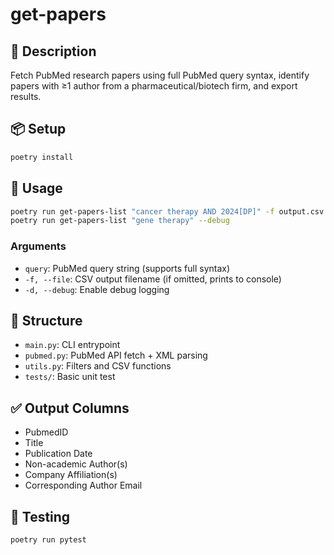 # get-papers

## 📄 Description  
Fetch PubMed research papers using full PubMed query syntax, identify papers with ≥1 author from a pharmaceutical/biotech firm, and export results.

## 📦 Setup

```bash
poetry install
```

## 🚀 Usage

```bash
poetry run get-papers-list "cancer therapy AND 2024[DP]" -f output.csv
poetry run get-papers-list "gene therapy" --debug
```

### Arguments

- `query`: PubMed query string (supports full syntax)
- `-f, --file`: CSV output filename (if omitted, prints to console)
- `-d, --debug`: Enable debug logging

## 📁 Structure

- `main.py`: CLI entrypoint
- `pubmed.py`: PubMed API fetch + XML parsing
- `utils.py`: Filters and CSV functions
- `tests/`: Basic unit test

## ✅ Output Columns

- PubmedID  
- Title  
- Publication Date  
- Non-academic Author(s)  
- Company Affiliation(s)  
- Corresponding Author Email  

## 🧪 Testing

```bash
poetry run pytest
```
